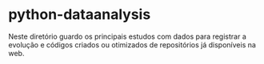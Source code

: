 # python-dataanalysis

Neste diretório guardo os principais estudos com dados para registrar a evolução e códigos criados ou otimizados de repositórios já disponíveis na web. 
